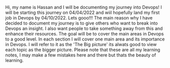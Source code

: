 Hi, my name is Hassan and I will be documenting my journey into Devops! 
 I will be starting this journey on 04/04/2022 and wiil hopefully land my first job in Devops by 04/10/2022. Lets gooo!!!
The main reason why I have decided to document my journey is to give others who want to break into Devops an insight. I also want people to take something away from this and enhance their resources.
The goal will be to cover the main areas in Devops to a good level. 
In each section I will cover one main area and its importance in Devops. I will refer to it as the 'The Big picture' its alwats good to view each topic as the bigger picture. 
Please note that these are all my learning notes, I may make a few mistakes here and there but thats the beauty of learning.
